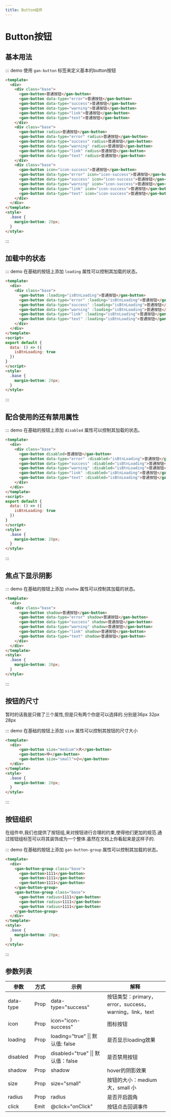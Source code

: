 ```yaml
---
title: Button组件
---
```

# Button按钮


## 基本用法

::: demo 使用 `gan-button` 标签来定义基本的button按钮
```html {1}
<template>
  <div>
    <div class="base">
      <gan-button>普通按钮</gan-button>
      <gan-button data-type="error">普通按钮</gan-button>
      <gan-button data-type="success">普通按钮</gan-button>
      <gan-button data-type="warning">普通按钮</gan-button>
      <gan-button data-type="link">普通按钮</gan-button>
      <gan-button data-type="text">普通按钮</gan-button>
    </div>
    <div class="base">
      <gan-button radius>普通按钮</gan-button>
      <gan-button data-type="error" radius>普通按钮</gan-button>
      <gan-button data-type="success" radius>普通按钮</gan-button>
      <gan-button data-type="warning" radius>普通按钮</gan-button>
      <gan-button data-type="link" radius>普通按钮</gan-button>
      <gan-button data-type="text" radius>普通按钮</gan-button>
    </div>
    <div class="base">
      <gan-button icon="icon-success">普通按钮</gan-button>
      <gan-button data-type="error" icon="icon-success">普通按钮</gan-button>
      <gan-button data-type="success" icon="icon-success">普通按钮</gan-button>
      <gan-button data-type="warning" icon="icon-success">普通按钮</gan-button>
      <gan-button data-type="link" icon="icon-success">普通按钮</gan-button>
      <gan-button data-type="text" icon="icon-success">普通按钮</gan-button>
    </div>
  </div>
</template>
<style>
  .base {
    margin-bottom: 20px;
  }
</style>
```
:::

## 加载中的状态

::: demo 在基础的按钮上添加 `loading` 属性可以控制其加载的状态。

```html {1}
<template>
  <div>
    <div class="base">
      <gan-button :loading="isBtnLoading">普通按钮</gan-button>
      <gan-button data-type="error" :loading="isBtnLoading">普通按钮</gan-button>
      <gan-button data-type="success" :loading="isBtnLoading">普通按钮</gan-button>
      <gan-button data-type="warning" :loading="isBtnLoading">普通按钮</gan-button>
      <gan-button data-type="link" :loading="isBtnLoading">普通按钮</gan-button>
      <gan-button data-type="text" :loading="isBtnLoading">普通按钮</gan-button>
    </div>
  </div>
</template>
<script>
export default {
  data: () => ({
    isBtnLoading: true
  })
}
</script>
<style>
  .base {
    margin-bottom: 20px;
  }
</style>
```
:::


## 配合使用的还有禁用属性

::: demo 在基础的按钮上添加 `disabled` 属性可以控制其加载的状态。
```html {1}
<template>
  <div>
    <div class="base">
      <gan-button disabled>普通按钮</gan-button>
      <gan-button data-type="error" :disabled="isBtnLoading">普通按钮</gan-button>
      <gan-button data-type="success" :disabled="isBtnLoading">普通按钮</gan-button>
      <gan-button data-type="warning" :disabled="isBtnLoading">普通按钮</gan-button>
      <gan-button data-type="link" :disabled="isBtnLoading">普通按钮</gan-button>
      <gan-button data-type="text" :disabled="isBtnLoading">普通按钮</gan-button>
    </div>
  </div>
</template>
<script>
export default {
  data: () => ({
    isBtnLoading: true
  })
}
</script>
<style>
  .base {
    margin-bottom: 20px;
  }
</style>
```
:::

## 焦点下显示阴影

::: demo 在基础的按钮上添加 `shadow` 属性可以控制其加载的状态。
```html {1}
<template>
  <div>
    <div class="base">
      <gan-button shadow>普通按钮</gan-button>
      <gan-button data-type="error" shadow>普通按钮</gan-button>
      <gan-button data-type="success" shadow>普通按钮</gan-button>
      <gan-button data-type="warning" shadow>普通按钮</gan-button>
      <gan-button data-type="link" shadow>普通按钮</gan-button>
      <gan-button data-type="text" shadow>普通按钮</gan-button>
    </div>
  </div>
</template>
<style>
  .base {
    margin-bottom: 20px;
  }
</style>
```
:::

## 按钮的尺寸

暂时的话我是只做了三个属性,但是只有两个你是可以选择的.分别是36px 32px 28px

::: demo 在基础的按钮上添加 `size` 属性可以控制其按钮的尺寸大小
```html {1}
<template>
  <div>
      <gan-button size="medium">大</gan-button>
      <gan-button>中</gan-button>
      <gan-button size="small">小</gan-button>
  </div>
</template>
<style>
  .base {
    margin-bottom: 20px;
  }
</style>
```
:::


## 按钮组织

在组件中,我们也提供了按钮组,来对按钮进行合理的约束,使得他们更加的规范.通过按钮组标签可以将其装饰成为一个整体.虽然在文档上你看起来是这样子的.

::: demo 在基础的按钮上添加 `gan-button-group` 属性可以控制其加载的状态。
```html {1}
<template>
  <div>
    <gan-button-group class="base">
      <gan-button>1111</gan-button>
      <gan-button>1111</gan-button>
      <gan-button>1111</gan-button>
    </gan-button-group>
    <gan-button-group class="base">
      <gan-button radius>1111</gan-button>
      <gan-button radius>1111</gan-button>
      <gan-button radius>1111</gan-button>
    </gan-button-group>
  </div>
</template>
<style>
  .base {
    margin-bottom: 20px;
  }
</style>
```
:::

## 参数列表

|     参数       | 方式   | 示例                              | 解释                                           |
|------------|------|---------------------------------|----------------------------------------------|
| data\-type | Prop | data\-type="success"            | 按钮类型：primary，error，success，warning，link，text |
| icon       | Prop | icon="icon\-success"            | 图标按钮                                         |
| loading    | Prop | loading="true"  \|\| 默认值: false | 是否显示loading效果                                |
| disabled   | Prop | disabled="true" \|\| 默认值：false  | 是否禁用按钮                                       |
| shadow     | Prop | shadow                          | hover的阴影效果                                   |
| size       | Prop | size="small"                    | 按钮的大小：medium大，small 小                        |
| radius     | Prop | radius                          | 是否开启圆角                                       |
| click      | Emit | @click="onClick"                | 按钮点击回调事件                                     |